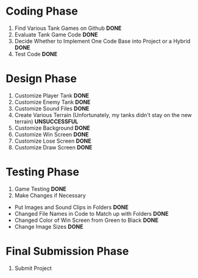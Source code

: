 # Coding Phase
1. Find Various Tank Games on Github                                                            **DONE**
1. Evaluate Tank Game Code                                                                      **DONE**
1. Decide Whether to Implement One Code Base into Project or a Hybrid                           **DONE**
1. Test Code                                                                                    **DONE**

# Design Phase
1. Customize Player Tank                                                                        **DONE**
1. Customize Enemy Tank                                                                         **DONE**
1. Customize Sound Files                                                                        **DONE**
1. Create Various Terrain (Unfortunately, my tanks didn't stay on the new terrain)              **UNSUCCESSFUL**
1. Customize Background                                                                         **DONE**
1. Customize Win Screen                                                                         **DONE**
1. Customize Lose Screen                                                                        **DONE**
1. Customize Draw Screen                                                                        **DONE**

# Testing Phase
1. Game Testing                                                                                 **DONE**
1. Make Changes if Necessary
- Put Images and Sound Clips in Folders                                                         **DONE**
- Changed File Names in Code to Match up with Folders                                           **DONE**
- Changed Color of Win Screen from Green to Black                                               **DONE**
- Change Image Sizes                                                                            **DONE**


# Final Submission Phase
1. Submit Project
